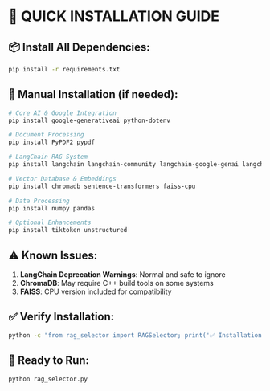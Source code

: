 # 🚀 QUICK INSTALLATION GUIDE

## 📦 Install All Dependencies:

```bash
pip install -r requirements.txt
```

## 🔧 Manual Installation (if needed):

```bash
# Core AI & Google Integration
pip install google-generativeai python-dotenv

# Document Processing
pip install PyPDF2 pypdf

# LangChain RAG System
pip install langchain langchain-community langchain-google-genai langchain-text-splitters

# Vector Database & Embeddings
pip install chromadb sentence-transformers faiss-cpu

# Data Processing
pip install numpy pandas

# Optional Enhancements
pip install tiktoken unstructured
```

## ⚠️ Known Issues:

1. **LangChain Deprecation Warnings**: Normal and safe to ignore
2. **ChromaDB**: May require C++ build tools on some systems
3. **FAISS**: CPU version included for compatibility

## ✅ Verify Installation:

```bash
python -c "from rag_selector import RAGSelector; print('✅ Installation successful!')"
```

## 🎯 Ready to Run:

```bash
python rag_selector.py
```
